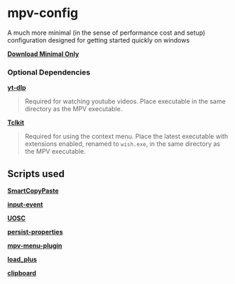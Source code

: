 # mpv-config
A much more minimal (in the sense of performance cost and setup) configuration designed for getting started quickly on windows

**[Download Minimal Only](https://minhaskamal.github.io/DownGit/#/home?url=https://github.com/NotMithical/mpv-config/tree/main/Minimal)**

### Optional Dependencies

**[yt-dlp](https://github.com/yt-dlp/yt-dlp/releases/latest)**
> Required for watching youtube videos. Place executable in the same directory as the MPV executable.

**[Tclkit](https://tclkits.rkeene.org/fossil/wiki/Downloads)**
> Required for using the context menu. Place the latest executable with extensions enabled, renamed to `wish.exe`, in the same directory as the MPV executable.

## Scripts used

**[SmartCopyPaste](https://github.com/Eisa01/mpv-scripts#smartcopypaste)**

**[input-event](https://github.com/natural-harmonia-gropius/input-event)**

**[UOSC](https://github.com/tomasklaen/uosc)**

**[persist-properties](https://github.com/d87/mpv-persist-properties)**

**[mpv-menu-plugin](https://github.com/tsl0922/mpv-menu-plugin)**

**[load_plus](https://github.com/hooke007/MPV_lazy/blob/main/portable_config/scripts/load_plus.lua)**

**[clipboard](https://github.com/CogentRedTester/mpv-clipboard)**